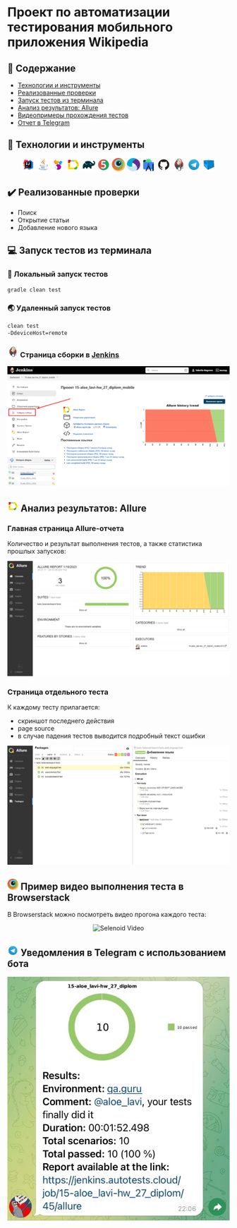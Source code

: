 # Проект по автоматизации тестирования мобильного приложения Wikipedia

## :page_with_curl:	Содержание

- [Технологии и инструменты](#rocket-технологии-и-инструменты)
- [Реализованные проверки](#heavy_check_markреализованные-проверки)
- [Запуск тестов из терминала](#computer-запуск-тестов-из-терминала)
- [Анализ результатов: Allure](#-анализ-результатов-allure)
- [Видеопримеры прохождения тестов](#-пример-видео-выполнения-теста-в-browserstack)
- [Отчет в Telegram](#-уведомления-в-telegram-с-использованием-бота)


## :rocket: Технологии и инструменты

<p align="center">
<img width="6%" title="IntelliJ IDEA" src="images/logo/idea.png">
<img width="6%" title="Java" src="images/logo/java.png">
<img width="6%" title="Selenide" src="images/logo/selenide.png">
<img width="6%" title="Allure Report" src="images/logo/allure.png">
<img width="6%" title="Gradle" src="images/logo/gradle.png">
<img width="6%" title="JUnit5" src="images/logo/junit5.png">
<img width="6%" title="JUnit5" src="images/logo/browserstack.png">
<img width="6%" title="JUnit5" src="images/logo/appium.png">
<img width="6%" title="JUnit5" src="images/logo/android-studio.png">
<img width="6%" title="GitHub" src="images/logo/github.png">
<img width="6%" title="Jenkins" src="images/logo/jenkins.png">
<img width="6%" title="Telegram" src="images/logo/telegram.png">
<img width="6%" title="selenoid" src="images/logo/selenoid.png">

</p>

## 	:heavy_check_mark:	Реализованные проверки

- Поиск
- Открытие статьи
- Добавление нового языка


## 	:computer: Запуск тестов из терминала

### :house_with_garden:	Локальный запуск тестов

```
gradle clean test
```

### :earth_asia: Удаленный запуск тестов
```
clean test
-DdeviceHost=remote
```

### <img src="images/logo/jenkins.png" width="25" height="25"  alt="Allure"/></a>	Страница сборки в [Jenkins](https://jenkins.autotests.cloud/job/15-aloe_lavi-hw_27_diplom_mobile/)
<p align="center">
<img title="allure_main" src="images/pictures/jenkins_page.png">
</p>

## <img src="images/logo/allure.png" width="25" height="25"  alt="Allure"/></a> Анализ результатов: Allure

### Главная страница Allure-отчета
Количество и результат выполнения тестов, а также статистика прошлых запусков:
<p align="center">
<img title="allure_main" src="images/pictures/allure_main.png">
</p>

### Страница отдельного теста

К каждому тесту прилагается:
- скриншот последнего действия
- page source
- в случае падения тестов выводится подробный текст ошибки

<p align="center">
<img title="allure_test" src="images/pictures/allure test.png">
</p>


## <img src="images/logo/browserstack.png" width="25" height="25"  alt="Browserstack"/></a> Пример видео выполнения теста в Browserstack

В Browserstack можно посмотреть видео прогона каждого теста: 
<p align="center">
  <img title="Selenoid Video" src="images/video/browserstack-video-preview.gif">
</p>

## <img src="images/logo/telegram.png" width="25" height="25"  alt="Telegram"/></a> Уведомления в Telegram с использованием бота

<p align="center">
<img title="Telegram Notifications" src="images/pictures/telegram.png">
</p>
